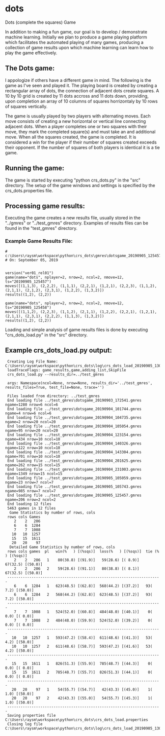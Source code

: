 # dots
Dots (complete the squares) Game

In addition to making a fun game, our goal is to develop / demonstrate machine learning.  Initially we plan to produce a game playing platform which facilitates the automated playing of many games, producing a collection of game results upon which machine learning can learn how to play the game effectively.

## The Dots game:
I appologize if others have a different game in mind.  The following is the game as I've seen and played it.
The playing board is created by creating a rectangular array of dots, the connection of adjacent dots create squares.  A 10 by 10 grid is created by 11 dots accross and 11 dots down, providing, upon completion an array of 10 columns of squares horrizontaly by 10 rows of squares vertically.

The game is usually played by two players with alternating moves.  Each move consists of creating a new horizontal or vertical line connecting adjacent dots.  When a player completes one or two squares with their move, they mark the completed square(s) and must take an and additional move.  When all the squares created, the game is completed.  It is considered a win for the player if their number of squares created exceeds their opponent.  If the number of squares of both players is identical it is a tie game.

## Running the game:
The game is started by executing "python crs_dots.py" in the "src" directory.  The setup of the game windows and settings is specified by the crs_dots.properties file.

## Processing game results:
Executing the game creates a new results file, usually stored in the "../gmres" or "../test_gmres" directory.  Examples of results files can be found in the "test_gmres" directory.

### Example Game Results File:
```
# c:\Users\raysm\workspace\python\crs_dots\gmres\dotsgame_20190905_125457.gmres
# On: September 05, 2019


version("ver01_rel01")
game(name="dots", nplayer=2, nrow=2, ncol=2, nmove=12, ts="20190905_125457")
moves([(1,1,3), (2,2,2), (1,1,1), (2,2,1), (1,2,1), (2,2,3), (1,1,2),
(2,1,1), (2,1,2), (2,3,1), (1,2,2), (1,3,2)])
results((1,2), (2,2))

game(name="dots", nplayer=2, nrow=2, ncol=2, nmove=12, ts="20190905_125458")
moves([(1,1,2), (2,2,3), (1,1,2), (2,1,1), (1,2,2), (2,2,1), (1,2,1),
(2,1,1), (2,3,1), (2,2,2), (1,1,3), (1,3,2)])
results((1,2), (2,2))
```

Loading and simple analysis of game results files is done by executing "crs_dots_load.py" in the "src" directory.

## Example crs_dots_load.py output:
```
 Creating Log File Name: C:\Users\raysm\workspace\python\crs_dots\log\crs_dots_load_20190905_130004.sllog
 loadTraceFlags: game_results,game,adding_list,SkipFile
 crs_dots_load.py --results_dir=../test_gmres

 args: Namespace(ncol=None, nrow=None, results_dir='../test_gmres', results_files=True, test_file=None, trace='')

 Files loaded from directory: ../test_gmres
 End loading file ../test_gmres\dotsgame_20190903_172541.gmres     ngame=1280 nrow=6 ncol=6
 End loading file ../test_gmres\dotsgame_20190904_101744.gmres     ngame=4 nrow=6 ncol=6
 End loading file ../test_gmres\dotsgame_20190904_104735.gmres     ngame=2 nrow=20 ncol=20
 End loading file ../test_gmres\dotsgame_20190904_105054.gmres     ngame=95 nrow=20 ncol=20
 End loading file ../test_gmres\dotsgame_20190904_123154.gmres     ngame=434 nrow=10 ncol=10
 End loading file ../test_gmres\dotsgame_20190904_140326.gmres     ngame=122 nrow=10 ncol=10
 End loading file ../test_gmres\dotsgame_20190904_143304.gmres     ngame=701 nrow=10 ncol=10
 End loading file ../test_gmres\dotsgame_20190904_201625.gmres     ngame=262 nrow=15 ncol=15
 End loading file ../test_gmres\dotsgame_20190904_231003.gmres     ngame=1349 nrow=15 ncol=15
 End loading file ../test_gmres\dotsgame_20190905_105059.gmres     ngame=23 nrow=7 ncol=7
 End loading file ../test_gmres\dotsgame_20190905_105743.gmres     ngame=985 nrow=7 ncol=7
 End loading file ../test_gmres\dotsgame_20190905_125457.gmres     ngame=206 nrow=2 ncol=2
 End loading 12 files
 5463 games in 12 files
  Game Statistics by number of rows, cols
 rows cols Games
    2    2   206
    6    6  1284
    7    7  1008
   10   10  1257
   15   15  1611
   20   20    97
  Detailed Game Statistics by number of rows, cols
 rows cols games  pl   win(%   ) [(%sqs)]  loss(%   ) [(%sqs)]  tie (%   ) [(%sqs)]  
    2    2   206   1    80(38.8) [(91.9)]   59(28.6) [( 8.9)]   67(32.5) [(50.0)]
    2    2   206   2    59(28.6) [(91.1)]   80(38.8) [( 8.1)]   67(32.5) [(50.0)]
 ----------------------------------------------------------------------
    6    6  1284   1   623(48.5) [(62.8)]  568(44.2) [(37.2)]   93( 7.2) [(50.0)]
    6    6  1284   2   568(44.2) [(62.8)]  623(48.5) [(37.2)]   93( 7.2) [(50.0)]
 ----------------------------------------------------------------------
    7    7  1008   1   524(52.0) [(60.8)]  484(48.0) [(40.1)]    0( 0.0) [( 0.0)]
    7    7  1008   2   484(48.0) [(59.9)]  524(52.0) [(39.2)]    0( 0.0) [( 0.0)]
 ----------------------------------------------------------------------
   10   10  1257   1   593(47.2) [(58.4)]  611(48.6) [(41.3)]   53( 4.2) [(50.0)]
   10   10  1257   2   611(48.6) [(58.7)]  593(47.2) [(41.6)]   53( 4.2) [(50.0)]
 ----------------------------------------------------------------------
   15   15  1611   1   826(51.3) [(55.9)]  785(48.7) [(44.3)]    0( 0.0) [( 0.0)]
   15   15  1611   2   785(48.7) [(55.7)]  826(51.3) [(44.1)]    0( 0.0) [( 0.0)]
 ----------------------------------------------------------------------
   20   20    97   1    54(55.7) [(54.7)]   42(43.3) [(45.0)]    1( 1.0) [(50.0)]
   20   20    97   2    42(43.3) [(55.0)]   54(55.7) [(45.3)]    1( 1.0) [(50.0)]
 ----------------------------------------------------------------------
 Saving properties file C:\Users\raysm\workspace\python\crs_dots\crs_dots_load.properties
 Closing log file C:\Users\raysm\workspace\python\crs_dots\log\crs_dots_load_20190905_130004.sllog
```

